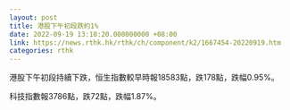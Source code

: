 ```yaml
---
layout: post
title: 港股下午初段跌約1%
date: 2022-09-19 13:10:20.000000000 +08:00
link: https://news.rthk.hk/rthk/ch/component/k2/1667454-20220919.htm
categories: rthk
---
```


港股下午初段持續下跌，恒生指數較早時報18583點，跌178點，跌幅0.95%。

科技指數報3786點，跌72點，跌幅1.87%。
